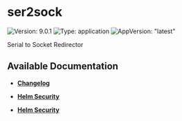 # ser2sock

![Version: 9.0.1](https://img.shields.io/badge/Version-9.0.1-informational?style=flat-square) ![Type: application](https://img.shields.io/badge/Type-application-informational?style=flat-square) ![AppVersion: "latest"](https://img.shields.io/badge/AppVersion-"latest"-informational?style=flat-square)

Serial to Socket Redirector

## Available Documentation

- [**Changelog**](CHANGELOG)

- [**Helm Security**](container-security)

- [**Helm Security**](helm-security)

